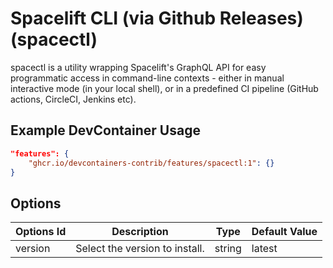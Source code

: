 
# Spacelift CLI (via Github Releases) (spacectl)

spacectl is a utility wrapping Spacelift's GraphQL API for easy programmatic access in command-line contexts - either in manual interactive mode (in your local shell), or in a predefined CI pipeline (GitHub actions, CircleCI, Jenkins etc).

## Example DevContainer Usage

```json
"features": {
    "ghcr.io/devcontainers-contrib/features/spacectl:1": {}
}
```

## Options

| Options Id | Description | Type | Default Value |
|-----|-----|-----|-----|
| version | Select the version to install. | string | latest |


